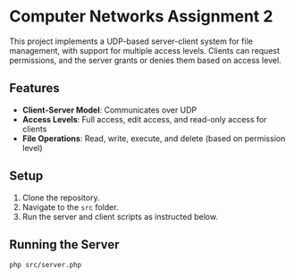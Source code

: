 # Computer Networks Assignment 2

This project implements a UDP-based server-client system for file management, with support for multiple access levels. Clients can request permissions, and the server grants or denies them based on access level.

## Features

- **Client-Server Model**: Communicates over UDP
- **Access Levels**: Full access, edit access, and read-only access for clients
- **File Operations**: Read, write, execute, and delete (based on permission level)

## Setup

1. Clone the repository.
2. Navigate to the `src` folder.
3. Run the server and client scripts as instructed below.

## Running the Server

```bash
php src/server.php
